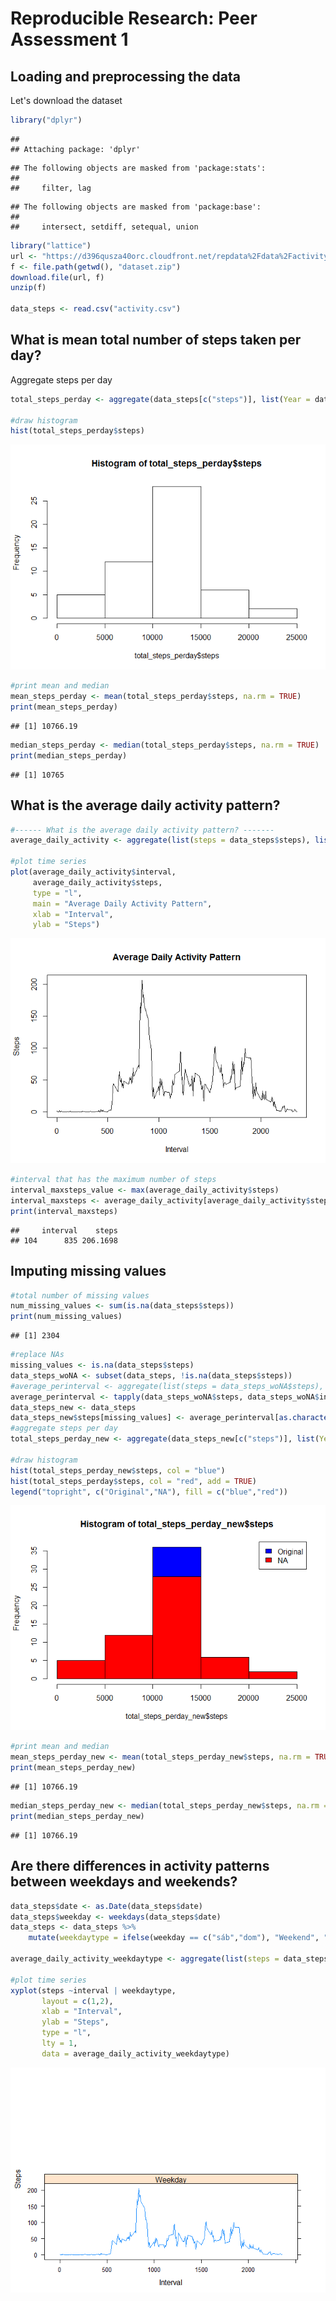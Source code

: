 # Reproducible Research: Peer Assessment 1


## Loading and preprocessing the data

Let's download the dataset

```r
library("dplyr")
```

```
## 
## Attaching package: 'dplyr'
```

```
## The following objects are masked from 'package:stats':
## 
##     filter, lag
```

```
## The following objects are masked from 'package:base':
## 
##     intersect, setdiff, setequal, union
```

```r
library("lattice")
url <- "https://d396qusza40orc.cloudfront.net/repdata%2Fdata%2Factivity.zip"
f <- file.path(getwd(), "dataset.zip")
download.file(url, f)
unzip(f)

data_steps <- read.csv("activity.csv")
```
## What is mean total number of steps taken per day?
Aggregate steps per day

```r
total_steps_perday <- aggregate(data_steps[c("steps")], list(Year = data_steps$date), sum)

#draw histogram
hist(total_steps_perday$steps)
```

![](PA1_template_files/figure-html/unnamed-chunk-2-1.png)<!-- -->

```r
#print mean and median
mean_steps_perday <- mean(total_steps_perday$steps, na.rm = TRUE)
print(mean_steps_perday)
```

```
## [1] 10766.19
```

```r
median_steps_perday <- median(total_steps_perday$steps, na.rm = TRUE)
print(median_steps_perday)
```

```
## [1] 10765
```

## What is the average daily activity pattern?

```r
#------ What is the average daily activity pattern? -------
average_daily_activity <- aggregate(list(steps = data_steps$steps), list(interval = data_steps$interval), mean, na.rm = TRUE)

#plot time series
plot(average_daily_activity$interval, 
     average_daily_activity$steps, 
     type = "l", 
     main = "Average Daily Activity Pattern",
     xlab = "Interval", 
     ylab = "Steps")
```

![](PA1_template_files/figure-html/unnamed-chunk-3-1.png)<!-- -->

```r
#interval that has the maximum number of steps
interval_maxsteps_value <- max(average_daily_activity$steps)
interval_maxsteps <- average_daily_activity[average_daily_activity$steps == interval_maxsteps_value, ]
print(interval_maxsteps)
```

```
##     interval    steps
## 104      835 206.1698
```
## Imputing missing values

```r
#total number of missing values
num_missing_values <- sum(is.na(data_steps$steps))
print(num_missing_values)
```

```
## [1] 2304
```

```r
#replace NAs
missing_values <- is.na(data_steps$steps)
data_steps_woNA <- subset(data_steps, !is.na(data_steps$steps))
#average_perinterval <- aggregate(list(steps = data_steps_woNA$steps), list(interval = data_steps_woNA$interval), mean, na.rm = TRUE)
average_perinterval <- tapply(data_steps_woNA$steps, data_steps_woNA$interval, mean, na.rm = TRUE, simplify = T)
data_steps_new <- data_steps
data_steps_new$steps[missing_values] <- average_perinterval[as.character(data_steps_new$interval[missing_values])]
#aggregate steps per day
total_steps_perday_new <- aggregate(data_steps_new[c("steps")], list(Year = data_steps_new$date), sum)

#draw histogram
hist(total_steps_perday_new$steps, col = "blue")
hist(total_steps_perday$steps, col = "red", add = TRUE)
legend("topright", c("Original","NA"), fill = c("blue","red"))
```

![](PA1_template_files/figure-html/unnamed-chunk-4-1.png)<!-- -->

```r
#print mean and median
mean_steps_perday_new <- mean(total_steps_perday_new$steps, na.rm = TRUE)
print(mean_steps_perday_new)
```

```
## [1] 10766.19
```

```r
median_steps_perday_new <- median(total_steps_perday_new$steps, na.rm = TRUE)
print(median_steps_perday_new)
```

```
## [1] 10766.19
```


## Are there differences in activity patterns between weekdays and weekends?

```r
data_steps$date <- as.Date(data_steps$date)
data_steps$weekday <- weekdays(data_steps$date)
data_steps <- data_steps %>%
    mutate(weekdaytype = ifelse(weekday == c("sáb","dom"), "Weekend", "Weekday"))

average_daily_activity_weekdaytype <- aggregate(list(steps = data_steps$steps), list(interval = data_steps$interval, weekdaytype = data_steps$weekdaytype), mean, na.rm = TRUE)

#plot time series
xyplot(steps ~interval | weekdaytype,
       layout = c(1,2),
       xlab = "Interval",
       ylab = "Steps",
       type = "l",
       lty = 1,
       data = average_daily_activity_weekdaytype)
```

![](PA1_template_files/figure-html/unnamed-chunk-5-1.png)<!-- -->

